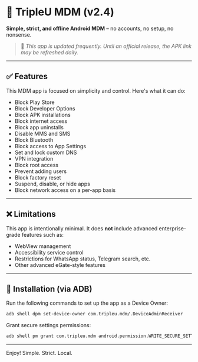 
# 📱 TripleU MDM (v2.4)

**Simple, strict, and offline Android MDM** – no accounts, no setup, no nonsense.

> 🔄 *This app is updated frequently. Until an official release, the APK link may be refreshed daily.*

---

## ✅ Features

This MDM app is focused on simplicity and control. Here's what it can do:

* Block Play Store
* Block Developer Options
* Block APK installations
* Block internet access
* Block app uninstalls
* Disable MMS and SMS
* Block Bluetooth
* Block access to App Settings
* Set and lock custom DNS
* VPN integration
* Block root access
* Prevent adding users
* Block factory reset
* Suspend, disable, or hide apps
* Block network access on a per-app basis

---

## ❌ Limitations

This app is intentionally minimal. It does **not** include advanced enterprise-grade features such as:

* WebView management
* Accessibility service control
* Restrictions for WhatsApp status, Telegram search, etc.
* Other advanced eGate-style features

---

## 🔧 Installation (via ADB)

Run the following commands to set up the app as a Device Owner:

```bash
adb shell dpm set-device-owner com.tripleu.mdm/.DeviceAdminReceiver
```

Grant secure settings permissions:

```bash
adb shell pm grant com.tripleu.mdm android.permission.WRITE_SECURE_SETTINGS
```

---

Enjoy!
Simple. Strict. Local.

